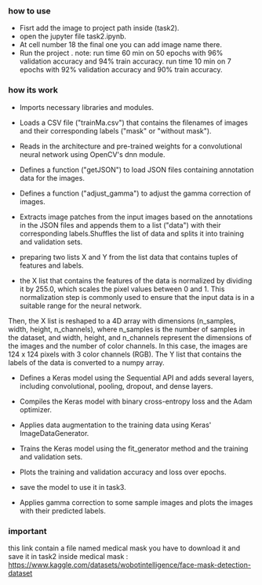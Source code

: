 ### how to use 

- Fisrt add the image to project path inside (task2).
- open the jupyter file task2.ipynb.
- At cell number 18 the final one you can add image name there.
- Run the project . 
note: run time 60 min on 50 epochs with 96% validation accuracy and 94% train accuracy. 
      run time 10 min on 7 epochs with 92% validation accuracy and 90% train accuracy.

### how its work

- Imports necessary libraries and modules.

- Loads a CSV file ("trainMa.csv") that contains the filenames of images and their corresponding labels ("mask" or "without mask").

- Reads in the architecture and pre-trained weights for a convolutional neural network using OpenCV's dnn module.

- Defines a function ("getJSON") to load JSON files containing annotation data for the images.

- Defines a function ("adjust_gamma") to adjust the gamma correction of images.

- Extracts image patches from the input images based on the annotations in the JSON files and appends them to a list ("data") with their corresponding labels.Shuffles the list of data and splits it into training and validation sets.

- preparing two lists X and Y from the list data that contains tuples of features and labels.

- the X list that contains the features of the data is normalized by dividing it by 255.0, which scales the pixel values between 0 and 1. This normalization step is commonly used to ensure that the input data is in a suitable range for the neural network.

Then, the X list is reshaped to a 4D array with dimensions (n_samples, width, height, n_channels), where n_samples is the number of samples in the dataset, and width, height, and n_channels represent the dimensions of the images and the number of color channels. In this case, the images are 124 x 124 pixels with 3 color channels (RGB).
The Y list that contains the labels of the data is converted to a numpy array.

- Defines a Keras model using the Sequential API and adds several layers, including convolutional, pooling, dropout, and dense 
layers.

- Compiles the Keras model with binary cross-entropy loss and the Adam optimizer.

- Applies data augmentation to the training data using Keras' ImageDataGenerator.

- Trains the Keras model using the fit_generator method and the training and validation sets.

- Plots the training and validation accuracy and loss over epochs.

- save the model to use it in task3.

- Applies gamma correction to some sample images and plots the images with their predicted labels.

### important 
this link contain a file named medical mask you have to download it and save it in task2 inside medical mask :
https://www.kaggle.com/datasets/wobotintelligence/face-mask-detection-dataset






